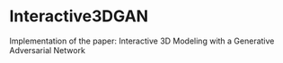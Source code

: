 # Interactive3DGAN
Implementation of the paper: Interactive 3D Modeling with a Generative Adversarial Network
